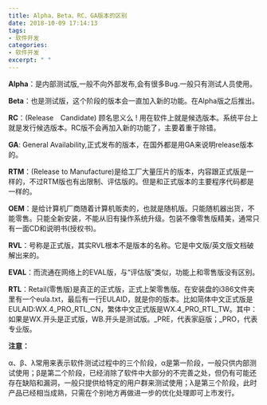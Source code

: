 ```yaml
---
title: Alpha、Beta、RC、GA版本的区别
date: 2018-10-09 17:14:13
tags:
- 软件开发
categories:
- 软件开发
excerpt: " "
---
```


**Alpha**：是内部测试版,一般不向外部发布,会有很多Bug.一般只有测试人员使用。

**Beta**：也是测试版，这个阶段的版本会一直加入新的功能。在Alpha版之后推出。

**RC**：(Release　Candidate) 顾名思义么 ! 用在软件上就是候选版本。系统平台上就是发行候选版本。RC版不会再加入新的功能了，主要着重于除错。

**GA**: General Availability,正式发布的版本，在国外都是用GA来说明release版本的。

**RTM**：(Release to Manufacture)是给工厂大量压片的版本，内容跟正式版是一样的，不过RTM版也有出限制、评估版的。但是和正式版本的主要程序代码都是一样的。

**OEM**：是给计算机厂商随着计算机贩卖的，也就是随机版。只能随机器出货，不能零售。只能全新安装，不能从旧有操作系统升级。包装不像零售版精美，通常只有一面CD和说明书(授权书)。 

**RVL**：号称是正式版，其实RVL根本不是版本的名称。它是中文版/英文版文档破解出来的。 

**EVAL**：而流通在网络上的EVAL版，与“评估版”类似，功能上和零售版没有区别。 

**RTL**：Retail(零售版)是真正的正式版，正式上架零售版。在安装盘的i386文件夹里有一个eula.txt，最后有一行EULAID，就是你的版本。比如简体中文正式版是EULAID:WX.4_PRO_RTL_CN，繁体中文正式版是WX.4_PRO_RTL_TW。其中：如果是WX.开头是正式版，WB.开头是测试版。_PRE，代表家庭版；_PRO，代表专业版。

**注意：**

α、β、λ常用来表示软件测试过程中的三个阶段，α是第一阶段，一般只供内部测试使用；β是第二个阶段，已经消除了软件中大部分的不完善之处，但仍有可能还存在缺陷和漏洞，一般只提供给特定的用户群来测试使用；λ是第三个阶段，此时产品已经相当成熟，只需在个别地方再做进一步的优化处理即可上市发行。

